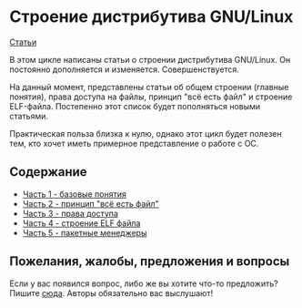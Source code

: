 # Строение дистрибутива GNU/Linux

[Статьи](../stats.md)

В этом цикле написаны статьи о строении дистрибутива GNU/Linux. Он постоянно дополняется и изменяется. Совершенствуется.

На данный момент, представлены статьи об общем строении (главные понятия), права доступа на файлы, принцип "всё есть файл" и строение ELF-файла. Постепенно этот список будет пополняться новыми статьями.

Практическая польза близка к нулю, однако этот цикл будет полезен тем, кто хочет иметь примерное представление о работе с ОС.

## Содержание
* [Часть 1 - базовые понятия](LinuxStr.md)
* [Часть 2 - принцип "всё есть файл"](LinuxStr2/LinuxStr2.md)
* [Часть 3 - права доступа](LinuxStr3/LinuxStr3.md)
* [Часть 4 - строение ELF файла](LinuxStr4/LinuxStr4.md)
* [Часть 5 - пакетные менеджеры](LinuxStr5/LinuxStr5.md)

## Пожелания, жалобы, предложения и вопросы

Если у вас появился вопрос, либо же вы хотите что-то предложить? Пишите [сюда](https://github.com/Linuxoid85/LinuxSovet/issues). Авторы обязательно вас выслушают!
